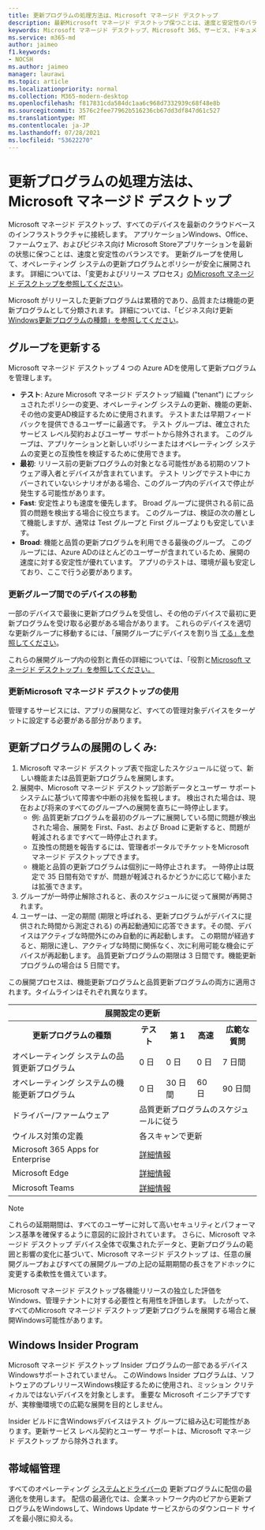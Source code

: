 ```yaml
---
title: 更新プログラムの処理方法は、Microsoft マネージド デスクトップ
description: 最新Microsoft マネージド デスクトップ保つことは、速度と安定性のバランスです。
keywords: Microsoft マネージド デスクトップ、Microsoft 365、サービス、ドキュメント
ms.service: m365-md
author: jaimeo
f1.keywords:
- NOCSH
ms.author: jaimeo
manager: laurawi
ms.topic: article
ms.localizationpriority: normal
ms.collection: M365-modern-desktop
ms.openlocfilehash: f817831cda584dc1aa6c968d7332939c68f48e8b
ms.sourcegitcommit: 3576c2fee77962b516236cb67dd3df847d61c527
ms.translationtype: MT
ms.contentlocale: ja-JP
ms.lasthandoff: 07/28/2021
ms.locfileid: "53622270"
---
```

# <a name="how-updates-are-handled-in-microsoft-managed-desktop"></a>更新プログラムの処理方法は、Microsoft マネージド デスクトップ


<!--This topic is the target for a "Learn more" link in the Admin Portal (aka.ms/update-rings); do not delete.-->

<!--Update management -->

Microsoft マネージド デスクトップ、すべてのデバイスを最新のクラウドベースのインフラストラクチャに接続します。 アプリケーションWindows、Office、ファームウェア、およびビジネス向け Microsoft Storeアプリケーションを最新の状態に保つことは、速度と安定性のバランスです。 更新グループを使用して、オペレーティング システムの更新プログラムとポリシーが安全に展開されます。 詳細については、「変更およびリリース プロセス」[のMicrosoft マネージド デスクトップを参照してください](https://www.microsoft.com/videoplayer/embed/RE4mWqP)。 

Microsoft がリリースした更新プログラムは累積的であり、品質または機能の更新プログラムとして分類されます。
詳細については、「ビジネス向け更新[Windows更新プログラムの種類」を参照してください](/windows/deployment/update/waas-manage-updates-wufb#update-types)。 

## <a name="update-groups"></a>グループを更新する


Microsoft マネージド デスクトップ 4 つの Azure ADを使用して更新プログラムを管理します。

- **テスト**: Azure Microsoft マネージド デスクトップ組織 ("tenant") にプッシュされたポリシーの変更、オペレーティング システムの更新、機能の更新、その他の変更AD検証するために使用されます。 テストまたは早期フィードバックを提供できるユーザーに最適です。 テスト グループは、確立されたサービス レベル契約およびユーザー サポートから除外されます。 このグループは、アプリケーションと新しいポリシーまたはオペレーティング システムの変更との互換性を検証するために使用できます。  
- **最初**: リリース前の更新プログラムの対象となる可能性がある初期のソフトウェア導入者とデバイスが含まれています。 テスト リングでテスト中にカバーされていないシナリオがある場合、このグループ内のデバイスで停止が発生する可能性があります。
- **Fast**: 安定性よりも速度を優先します。 Broad グループに提供される前に品質の問題を検出する場合に役立ちます。 このグループは、検証の次の層として機能しますが、通常は Test グループと First グループよりも安定しています。 
- **Broad**: 機能と品質の更新プログラムを利用できる最後のグループ。 このグループには、Azure ADのほとんどのユーザーが含まれているため、展開の速度に対する安定性が優れています。 アプリのテストは、環境が最も安定しており、ここで行う必要があります。

### <a name="moving-devices-between-update-groups"></a>更新グループ間でのデバイスの移動
一部のデバイスで最後に更新プログラムを受信し、その他のデバイスで最初に更新プログラムを受け取る必要がある場合があります。 これらのデバイスを適切な更新グループに移動するには、「展開グループにデバイスを割り当 [てる」を参照してください](../working-with-managed-desktop/assign-deployment-group.md)。

これらの展開グループ内の役割と責任の詳細については、「役割と[Microsoft マネージド デスクトップ」を参照してください。](../intro/roles-and-responsibilities.md)

### <a name="using-microsoft-managed-desktop-update-groups"></a>更新Microsoft マネージド デスクトップの使用 
管理するサービスには、アプリの展開など、すべての管理対象デバイスをターゲットに設定する必要がある部分があります。

## <a name="how-update-deployment-works"></a>更新プログラムの展開のしくみ:
1. Microsoft マネージド デスクトップ表で指定したスケジュールに従って、新しい機能または品質更新プログラムを展開します。
2. 展開中、Microsoft マネージド デスクトップ診断データとユーザー サポート システムに基づいて障害や中断の兆候を監視します。 検出された場合は、現在および将来のすべてのグループへの展開を直ちに一時停止します。
    - 例: 品質更新プログラムを最初のグループに展開している間に問題が検出された場合、展開を First、Fast、および Broad に更新すると、問題が軽減されるまですべて一時停止されます。
    - 互換性の問題を報告するには、管理者ポータルでチケットをMicrosoft マネージド デスクトップできます。
    - 機能と品質の更新プログラムは個別に一時停止されます。 一時停止は既定で 35 日間有効ですが、問題が軽減されるかどうかに応じて縮小または拡張できます。
3. グループが一時停止解除されると、表のスケジュールに従って展開が再開されます。
4. ユーザーは、一定の期間 (期限と呼ばれる、更新プログラムがデバイスに提供された時間から測定される) の再起動通知に応答できます。その間、デバイスはアクティブな時間外にのみ自動的に再起動します。 この期間が経過すると、期限に達し、アクティブな時間に関係なく、次に利用可能な機会にデバイスが再起動します。 品質更新プログラムの期限は 3 日間です。機能更新プログラムの場合は 5 日間です。

この展開プロセスは、機能更新プログラムと品質更新プログラムの両方に適用されます。タイムラインはそれぞれ異なります。


<table>
    <tr><th colspan="5">展開設定の更新</th></tr>
    <tr><th>更新プログラムの種類</th><th>テスト</th><th>第 1</th><th>高速</th><th>広範な質問</th></tr>
    <tr><td>オペレーティング システムの品質更新プログラム</td><td>0 日</td><td>0 日</td><td>0 日</td><td>7 日間</td></tr>
    <tr><td>オペレーティング システムの機能更新プログラム</td><td>0 日</td><td>30 日間</td><td>60 日</td><td>90 日間</td></tr>
    <tr><td>ドライバー/ファームウェア</td><td colspan="4">品質更新プログラムのスケジュールに従う</td></tr>
    <tr><td>ウイルス対策の定義</td><td colspan="4">各スキャンで更新</td></tr>
    <tr><td>Microsoft 365 Apps for Enterprise</td><td colspan="4"><a href="/microsoft-365/managed-desktop/get-started/m365-apps#updates-to-microsoft-365-apps">詳細情報</a></td></tr>
    <tr><td>Microsoft Edge</td><td colspan="4"><a href="/microsoft-365/managed-desktop/get-started/edge-browser-app#updates-to-microsoft-edge">詳細情報</a></td></tr>
    <tr><td>Microsoft Teams</td><td colspan="4"><a href="/microsoft-365/managed-desktop/get-started/teams#updates">詳細情報</a></td></tr>
</table>

>[!NOTE]
>これらの延期期間は、すべてのユーザーに対して高いセキュリティとパフォーマンス基準を確保するように意図的に設計されています。 さらに、Microsoft マネージド デスクトップ デバイス全体で収集されたデータと、更新プログラムの範囲と影響の変化に基づいて、Microsoft マネージド デスクトップ は、任意の展開グループおよびすべての展開グループの上記の延期期間の長さをアドホックに変更する柔軟性を備えています。
>
>Microsoft マネージド デスクトップ各機能リリースの独立した評価をWindows、管理テナントに対する必要性と有用性を評価します。 したがって、すべてのMicrosoft マネージド デスクトップ更新プログラムを展開する場合と展開Windows可能性があります。 

## <a name="windows-insider-program"></a>Windows Insider Program

Microsoft マネージド デスクトップ Insider プログラムの一部であるデバイスWindowsサポートされていません。 このWindows Insider プログラムは、ソフトウェアのプレリリースWindows検証するために使用され、ミッション クリティカルではないデバイスを対象とします。 重要な Microsoft イニシアチブですが、実稼働環境での広範な展開を目的としません。 

Insider ビルドに含Windowsデバイスはテスト グループに組み込む可能性があります。更新サービス レベル契約とユーザー サポートは、Microsoft マネージド デスクトップ から除外されます。

## <a name="bandwidth-management"></a>帯域幅管理

すべてのオペレーティング [システムとドライバーの](/windows/deployment/update/waas-delivery-optimization) 更新プログラムに配信の最適化を使用します。 配信の最適化では、企業ネットワーク内のピアから更新プログラムをWindowsして、Windows Update サービスからのダウンロード サイズを最小限に抑える。
